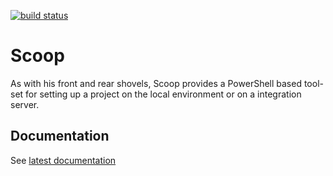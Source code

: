 [![build status][1]][2]

[1]: https://ci.appveyor.com/api/projects/status/github/unic/bob-scoop?svg=true
[2]: https://ci.appveyor.com/api/projects/status/github/unic/bob-scoop

# Scoop

As with his front and rear shovels, Scoop provides a PowerShell based tool-set for setting up a project on the local environment or on a integration server.

## Documentation

See [latest documentation](https://unic.github.io/bob-scoop)
